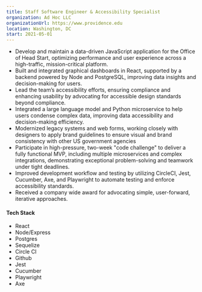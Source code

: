 ```yaml
---
title: Staff Software Engineer & Accessibility Specialist
organization: Ad Hoc LLC
organizationUrl: https://www.providence.edu
location: Washington, DC
start: 2021-05-01
---
```


-   Develop and maintain a data-driven JavaScript application for the Office of Head Start, optimizing performance and user experience across a high-traffic, mission-critical platform.
-   Built and integrated graphical dashboards in React, supported by a backend powered by Node and PostgreSQL, improving data insights and decision-making for users.
-   Lead the team’s accessibility efforts, ensuring compliance and enhancing usability by advocating for accessible design standards beyond compliance.
-   Integrated a large language model and Python microservice to help users condense complex data, improving data accessibility and decision-making efficiency.
-   Modernized legacy systems and web forms, working closely with designers to apply brand guidelines to ensure visual and brand consistency with other US government agencies
-   Participate in high-pressure, two-week "code challenge" to deliver a fully functional MVP, including multiple microservices and complex integrations, demonstrating exceptional problem-solving and teamwork under tight deadlines.
-   Improved development workflow and testing by utilizing CircleCI, Jest, Cucumber, Axe, and Playwright to automate testing and enforce accessibility standards.
-   Received a company wide award for advocating simple, user-forward, iterative approaches.

#### Tech Stack

-   React
-   Node/Express
-   Postgres
-   Sequelize
-   Circle CI
-   Github
-   Jest
-   Cucumber
-   Playwright
-   Axe

